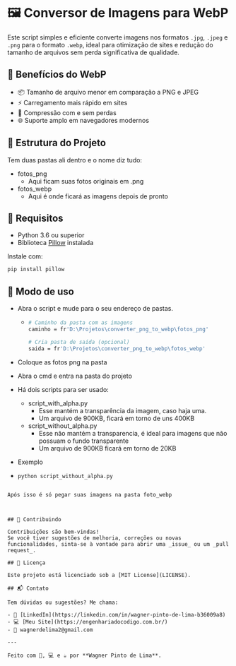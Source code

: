 # 🖼️ Conversor de Imagens para WebP

Este script simples e eficiente converte imagens nos formatos `.jpg`, `.jpeg` e `.png` para o formato `.webp`, ideal para otimização de sites e redução do tamanho de arquivos sem perda significativa de qualidade.

## 🚀 Benefícios do WebP

- 📦 Tamanho de arquivo menor em comparação a PNG e JPEG  
- ⚡ Carregamento mais rápido em sites  
- 🧠 Compressão com e sem perdas  
- 🌐 Suporte amplo em navegadores modernos

## 📂 Estrutura do Projeto
Tem duas pastas ali dentro e o nome diz tudo:
- fotos_png
  - Aqui ficam suas fotos originais em .png
- fotos_webp
  -  Aqui é onde ficará as imagens depois de pronto


## 🐍 Requisitos

- Python 3.6 ou superior
- Biblioteca [Pillow](https://python-pillow.org/) instalada

Instale com:

```bash
pip install pillow
```

## 🧠 Modo de uso
- Abra o script e mude para o seu endereço de pastas.
  - ```bash
    # Caminho da pasta com as imagens
    caminho = fr'D:\Projetos\converter_png_to_webp\fotos_png'
    
    # Cria pasta de saída (opcional)
    saida = fr'D:\Projetos\converter_png_to_webp\fotos_webp'
    ```
- Coloque as fotos png na pasta
- Abra o cmd e entra na pasta do projeto
- Há dois scripts para ser usado:
  - script_with_alpha.py
    - Esse mantém a transparência da imagem, caso haja uma.
    - Um arquivo de 900KB, ficará em torno de uns 400KB
  - script_without_alpha.py
    - Esse não mantém a transparencia, é ideal para imagens que não possuam o fundo transparente
    - Um arquivo de 900KB ficará em torno de 20KB

 - Exemplo
  - ```bash
    python script_without_alpha.py
  ```

Após isso é só pegar suas imagens na pasta foto_webp



## 🤝 Contribuindo

Contribuições são bem-vindas!  
Se você tiver sugestões de melhoria, correções ou novas funcionalidades, sinta-se à vontade para abrir uma _issue_ ou um _pull request_.

## 📄 Licença

Este projeto está licenciado sob a [MIT License](LICENSE).

## 📬 Contato

Tem dúvidas ou sugestões? Me chama:

- 💼 [LinkedIn](https://linkedin.com/in/wagner-pinto-de-lima-b36009a8)
- 💻 [Meu Site](https://engenhariadocodigo.com.br/)
- 📧 wagnerdelima2@gmail.com

---

Feito com 🧠, 💻 e ☕ por **Wagner Pinto de Lima**.

